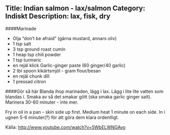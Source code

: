 Title: Indian salmon - lax/salmon
Category: Indiskt
Description: lax, fisk, dry
---

####Marinade

* Olja “don’t be afraid” (gärna mustard, annars oliv)
* 1 tsp salt
* 3 tsp ground roast cumin
* 1 heap tsp chili powder
* 1 tsp turmeric
* en rejäl klick Garlic-ginger paste (60 ginger/40 garlic)
* 2 tbl spoon kikärtsmjöl - gram flour/besan
* en rejäl chunk dill
* 1 pressad citron

####Gör så här
Blanda ihop marinaden, lägg i lax. Lägg i lite lite vatten som blandas i. Smaka av så det smakar gött (ska smaka garlic ginger salt). Marinera 30-60 minuter - inte mer. 

Fry in oil in a pan - skin side up first. Medium heat 1 minute on each side.
In i ugnen 5-6 minuter(?) för att göra dem klara ordentligt.

Källa: <http://www.youtube.com/watch?v=5WbELWNGAvo>